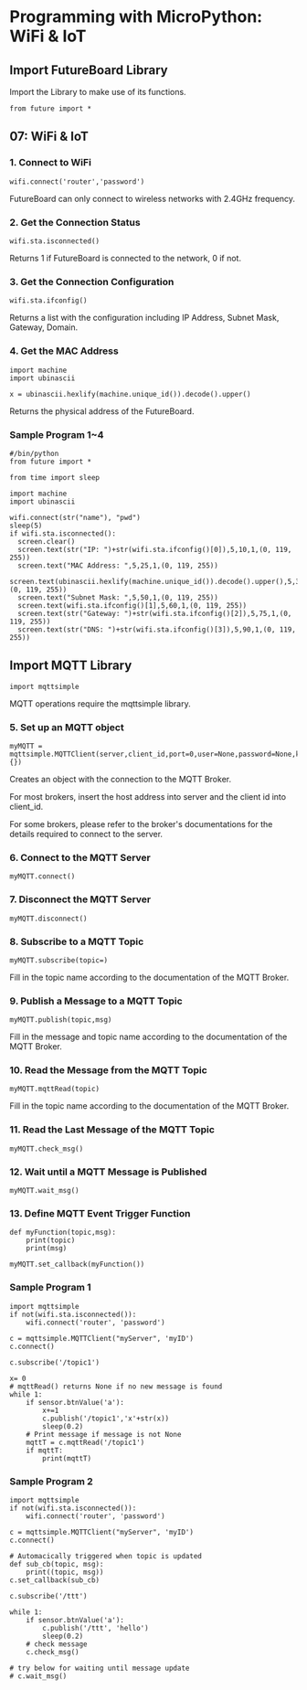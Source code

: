 # Programming with MicroPython: WiFi & IoT

## Import FutureBoard Library

Import the Library to make use of its functions.

    from future import *
    
## 07:  WiFi & IoT

### 1. Connect to WiFi

    wifi.connect('router','password')
    
FutureBoard can only connect to wireless networks with 2.4GHz frequency.

### 2. Get the Connection Status

    wifi.sta.isconnected()
    
Returns 1 if FutureBoard is connected to the network, 0 if not.

### 3. Get the Connection Configuration

    wifi.sta.ifconfig()
    
Returns a list with the configuration including IP Address, Subnet Mask, Gateway, Domain.
    
### 4. Get the MAC Address
    
    import machine
    import ubinascii

    x = ubinascii.hexlify(machine.unique_id()).decode().upper()
    
Returns the physical address of the FutureBoard.

### Sample Program 1~4

    #/bin/python
    from future import *

    from time import sleep
    
    import machine
    import ubinascii

    wifi.connect(str("name"), "pwd")
    sleep(5)
    if wifi.sta.isconnected():
      screen.clear()
      screen.text(str("IP: ")+str(wifi.sta.ifconfig()[0]),5,10,1,(0, 119, 255))
      screen.text("MAC Address: ",5,25,1,(0, 119, 255))
      screen.text(ubinascii.hexlify(machine.unique_id()).decode().upper(),5,35,1,(0, 119, 255))
      screen.text("Subnet Mask: ",5,50,1,(0, 119, 255))
      screen.text(wifi.sta.ifconfig()[1],5,60,1,(0, 119, 255))
      screen.text(str("Gateway: ")+str(wifi.sta.ifconfig()[2]),5,75,1,(0, 119, 255))
      screen.text(str("DNS: ")+str(wifi.sta.ifconfig()[3]),5,90,1,(0, 119, 255))

## Import MQTT Library

    import mqttsimple
    
MQTT operations require the mqttsimple library.
    
### 5. Set up an MQTT object

    myMQTT = mqttsimple.MQTTClient(server,client_id,port=0,user=None,password=None,keepalive=0,ssl=False,ssl_params={})

Creates an object with the connection to the MQTT Broker.

For most brokers, insert the host address into server and the client id into client_id.

For some brokers, please refer to the broker's documentations for the details required to connect to the server.
    
### 6. Connect to the MQTT Server

    myMQTT.connect()

### 7. Disconnect the MQTT Server

    myMQTT.disconnect()
    
### 8. Subscribe to a MQTT Topic
    
    myMQTT.subscribe(topic=)
    
Fill in the topic name according to the documentation of the MQTT Broker.

### 9. Publish a Message to a MQTT Topic

    myMQTT.publish(topic,msg)
    
Fill in the message and topic name according to the documentation of the MQTT Broker.

### 10. Read the Message from the MQTT Topic

    myMQTT.mqttRead(topic)

Fill in the topic name according to the documentation of the MQTT Broker.

### 11. Read the Last Message of the MQTT Topic

    myMQTT.check_msg()
    
### 12. Wait until a MQTT Message is Published

    myMQTT.wait_msg()
    
### 13. Define MQTT Event Trigger Function


    def myFunction(topic,msg):
        print(topic)
        print(msg)

    myMQTT.set_callback(myFunction())

### Sample Program 1
    
    import mqttsimple
    if not(wifi.sta.isconnected()):
        wifi.connect('router', 'password') 
    
    c = mqttsimple.MQTTClient("myServer", 'myID')
    c.connect() 

    c.subscribe('/topic1')
    
    x= 0
    # mqttRead() returns None if no new message is found
    while 1:
        if sensor.btnValue('a'):
            x+=1
            c.publish('/topic1','x'+str(x))
            sleep(0.2)
        # Print message if message is not None
        mqttT = c.mqttRead('/topic1')
        if mqttT:
            print(mqttT)

### Sample Program 2

    import mqttsimple
    if not(wifi.sta.isconnected()):
        wifi.connect('router', 'password') 
    
    c = mqttsimple.MQTTClient("myServer", 'myID')
    c.connect() 
    
    # Automacically triggered when topic is updated
    def sub_cb(topic, msg):
        print((topic, msg))   
    c.set_callback(sub_cb)
        
    c.subscribe('/ttt')
    
    while 1:
        if sensor.btnValue('a'):
            c.publish('/ttt', 'hello')
            sleep(0.2)
        # check message
        c.check_msg()
    
    # try below for waiting until message update
    # c.wait_msg()
